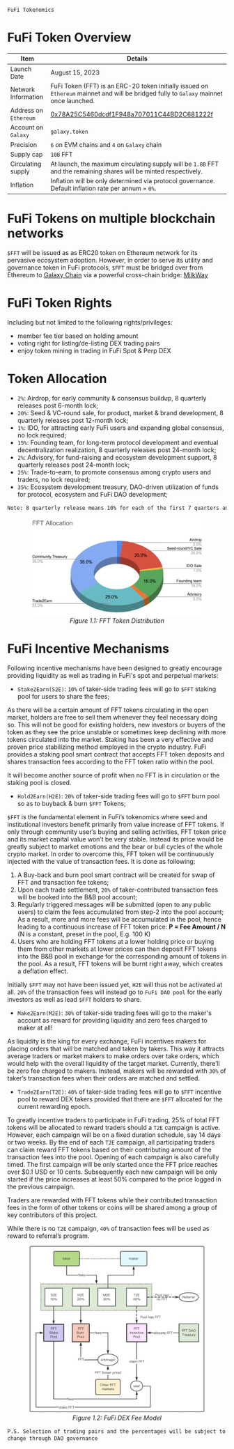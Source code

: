 `FuFi Tokenomics`

# FuFi Token Overview

|Item|Details|
|---|---|
| Launch Date | August 15, 2023 |
| Network Information | FuFi Token (FFT) is an ERC-20 token initially issued on `Ethereum` mainnet and will be bridged fully to `Galaxy` mainnet once launched.|
| Address on `Ethereum`| [0x78A25C5460dcdf1F948a707011C44BD2C681222f](https://etherscan.io/address/0x78a25c5460dcdf1f948a707011c44bd2c681222f) |
| Account on `Galaxy`| `galaxy.token` |
| Precision | `6` on EVM chains and `4` on `Galaxy` chain |
| Supply cap| `10B` FFT |
| Circulating supply | At launch, the maximum circulating supply will be `1.8B` FFT and the remaining shares will be minted respectively. |
| Inflation | Inflation will be only determined via protocol governance. Default inflation rate per annum = `0%`. |


# FuFi Tokens on multiple blockchain networks

`$FFT` will be issued as as ERC20 token on Ethereum network for its pervasive ecosystem adoption. However, in order to serve its utility and governance token in FuFi protocols, `$FFT` must be bridged over from Ethereum to [Galaxy Chain](https://gax.network) via a powerful cross-chain bridge: [MilkWay](https://milkway.io)


# FuFi Token Rights

Including but not limited to the following rights/privileges:

- member fee tier based on holding amount
- voting right for listing/de-listing DEX trading pairs
- enjoy token mining in trading in FuFi Spot & Perp DEX

# Token Allocation
- `2%`: Airdrop, for early community & consensus buildup, 8 quarterly releases post 6-month lock;
- `20%`: Seed & VC-round sale, for product, market & brand development, 8 quarterly releases post 12-month lock;
- `1%`: IDO, for attracting early FuFi users and expanding global consensus, no lock required;
- `15%`: Founding team, for long-term protocol development and eventual decentralization realization, 8 quarterly releases post 24-month lock;
- `2%`: Advisory, for fund-raising and ecosystem development support, 8 quarterly releases post 24-month lock;
- `25%`: Trade-to-earn, to promote consensus among crypto users and traders, no lock required;
- `35%`: Ecosystem development treasury, DAO-driven utilization of funds for protocol, ecosystem and FuFi DAO development;

```html
Note: 8 quarterly release means 10% for each of the first 7 quarters and 30% for the final (i.e 8th) quarter.
```
<div align="center"><img src="./assets/FFT_Allocation.png" height="80%" width="80%"></div>
<div align="center"><i>Figure 1.1: FFT Token Distribution</i></div>


# FuFi Incentive Mechanisms

Following incentive mechanisms have been designed to greatly encourage providing liquidity as well as trading in FuFi's spot and perpetual markets:

- `Stake2Earn(S2E)`: `10%` of taker-side trading fees will go to `$FFT` staking pool for users to share the fees;
  
As there will be a certain amount of FFT tokens circulating in the open market, holders are free to sell them whenever they feel necessary doing so. This will not be good for existing holders, new investors or buyers of the token as they see the price unstable or sometimes keep declining with more tokens circulated into the market. Staking has been a very effective and proven price stabilizing method employed in the crypto industry. FuFi provides a staking pool smart contract that accepts FFT token deposits and shares transaction fees according to the FFT token ratio within the pool.

It will become another source of profit when no FFT is in circulation or the staking pool is closed.


- `Hold2Earn(H2E)`: `20%` of taker-side trading fees will go to `$FFT` burn pool so as to buyback & burn `$FFT` Tokens;

`$FFT` is the fundamental element in FuFi’s tokenomics where seed and institutional investors benefit primarily from value increase of FFT tokens. If only through community user’s buying and selling activities, FFT token price and its market capital value won’t be very stable. Instead its price would be greatly subject to market emotions and the bear or bull cycles of the whole crypto market. In order to overcome this, FFT token will be continuously injected with the value of transaction fees. It is done as following:
  1. A Buy-back and burn pool smart contract will be created for swap of FFT and transaction fee tokens;
  2. Upon each trade settlement, `20%` of taker-contributed transaction fees will be booked into the B&B pool account;
  3. Regularly triggered messages will be submitted (open to any public users) to claim the fees accumulated from step-2 into the pool account; As a result, more and more fees will be accumulated in the pool, hence leading to a continuous increase of FFT token price: 
**P = Fee Amount / N** (N is a constant, preset in the pool, E.g. 100 K)
  4. Users who are holding FFT tokens at a lower holding price or buying them from other markets at lower prices can then deposit FFT tokens into the B&B pool in exchange for the corresponding amount of tokens in the pool. As a result, FFT tokens will be burnt right away, which creates a deflation effect.

Initially `$FFT` may not have been issued yet, `H2E` will thus not be activated at all. `20%` of the transaction fees will instead go to `FuFi DAO pool` for the early investors as well as lead `$FFT` holders to share.

- `Make2Earn(M2E)`: `30%` of taker-side trading fees will go to the maker's account as reward for providing liquidity and zero fees charged to maker at all!

As liquidity is the king for every exchange, FuFi incentives makers for placing orders that will be matched and taken by takers. This way it attracts average traders or market makers to make orders over take orders, which would help with the overall liquidity of the target market. Currently, there’ll be zero fee charged to makers. Instead, makers will be rewarded with `30%` of taker’s transaction fees when their orders are matched and settled.

- `Trade2Earn(T2E)`: `40%` of taker-side trading fees will go to `$FFT` incentive pool to reward DEX takers provided that there are `$FFT` allocated for the current rewarding epoch.

To greatly incentive traders to participate in FuFi trading, 25% of total FFT tokens will be allocated to reward traders should a `T2E` campaign is active. However, each campaign will be on a fixed duration schedule, say 14 days or two weeks. By the end of each `T2E` campaign, all participating traders can claim reward FFT tokens based on their contributing amount of the transaction fees into the pool. Opening of each campaign is also carefully timed. The first campaign will be only started once the FFT price reaches over $0.1 USD or 10 cents. Subsequently each new campaign will be only started if the price increases at least 50% compared to the price logged in the previous campaign.

Traders are rewarded with FFT tokens while their contributed transaction fees in the form of other tokens or coins will be shared among a group of key contributors of this project.

While there is no `T2E` campaign, `40%` of transaction fees will be used as reward to referral’s program.

  
<div align="center"><img src="./assets/fufi_dex_fee_model.png" height="80%" width="80%"></div>
<div align="center"><i>Figure 1.2: FuFi DEX Fee Model</i></div>

```
P.S. Selection of trading pairs and the percentages will be subject to change through DAO governance
```